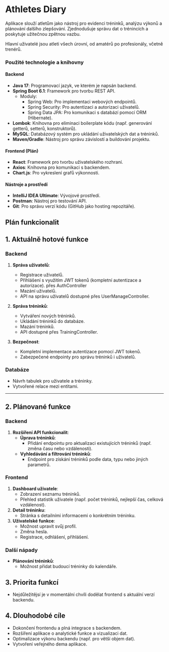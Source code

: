 # Athletes Diary

Aplikace slouží atletům jako nástroj pro evidenci tréninků, analýzu výkonů a plánování dalšího zlepšování. Zjednodušuje správu dat o trénincích a poskytuje užitečnou zpětnou vazbu.


Hlavní uživatelé jsou atleti všech úrovní, od amatérů po profesionály, včetně trenérů.
### Použité technologie a knihovny

#### Backend
- **Java 17**: Programovací jazyk, ve kterém je napsán backend.
- **Spring Boot 6.1**: Framework pro tvorbu REST API.
    - Moduly:
        - Spring Web: Pro implementaci webových endpointů.
        - Spring Security: Pro autentizaci a autorizaci uživatelů.
        - Spring Data JPA: Pro komunikaci s databází pomocí ORM (Hibernate).
- **Lombok**: Knihovna pro eliminaci boilerplate kódu (např. generování getterů, setterů, konstruktorů).
- **MySQL**: Databázový systém pro ukládání uživatelských dat a tréninků.
- **Maven/Gradle**: Nástroj pro správu závislostí a buildování projektu.

#### Frontend (Plán)
- **React**: Framework pro tvorbu uživatelského rozhraní.
- **Axios**: Knihovna pro komunikaci s backendem.
- **Chart.js**: Pro vykreslení grafů výkonnosti.

#### Nástroje a prostředí
- **IntelliJ IDEA Ultimate**: Vývojové prostředí.
- **Postman**: Nástroj pro testování API.
- **Git**: Pro správu verzí kódu (GitHub jako hosting repozitáře).

## Plán funkcionalit

## 1. Aktuálně hotové funkce

### Backend
1. **Správa uživatelů**:
    - Registrace uživatelů.
    - Přihlášení s využitím JWT tokenů (kompletní autentizace a autorizace).
   přes AuthController
    - Mazání uživatelů.
    - API na správu uživatelů dostupné přes UserManageController.

2. **Správa tréninků**:
    - Vytváření nových tréninků.
    - Ukládání tréninků do databáze.
    - Mazání tréninků.
    - API dostupné přes TrainingController.

3. **Bezpečnost**:
    - Kompletní implementace autentizace pomocí JWT tokenů.
    - Zabezpečené endpointy pro správu tréninků i uživatelů.

### Databáze
- Návrh tabulek pro uživatele a tréninky.
- Vytvořené relace mezi entitami.

---

## 2. Plánované funkce

### Backend
1. **Rozšíření API funkcionalit**:
    - **Úprava tréninků**:
        - Přidání endpointu pro aktualizaci existujících tréninků (např. změna času nebo vzdálenosti).
    - **Vyhledávání a filtrování tréninků**:
        - Endpoint pro získání tréninků podle data, typu nebo jiných parametrů.


### Frontend 
1. **Dashboard uživatele**:
    - Zobrazení seznamu tréninků.
    - Přehled statistik uživatele (např. počet tréninků, nejlepší čas, celková vzdálenost).
2. **Detail tréninku**:
    - Stránka s detailními informacemi o konkrétním tréninku.
3. **Uživatelské funkce**:
    - Možnost upravit svůj profil.
    - Změna hesla.
    - Registrace, odhlášení, přihlášení.

### Další nápady
- **Plánování tréninků**:
    - Možnost přidat budoucí tréninky do kalendáře.

## 3. Priorita funkcí
- Nejdůležitějsí je v momentální chvíli dodělat frontend s aktuální verzí backendu.


## 4. Dlouhodobé cíle

- Dokončení frontendu a plná integrace s backendem.
- Rozšíření aplikace o analytické funkce a vizualizaci dat.
- Optimalizace výkonu backendu (např. pro větší objem dat).
- Vytvoření veřejného dema aplikace.









